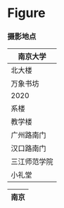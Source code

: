 # Figure

### 摄影地点

|南京大学|
|---|
|北大楼|
|万象书坊|
|2020|
|系楼|
|教学楼|
|广州路南门|
|汉口路南门|
|三江师范学院|
|小礼堂|

|南京|
|---|
